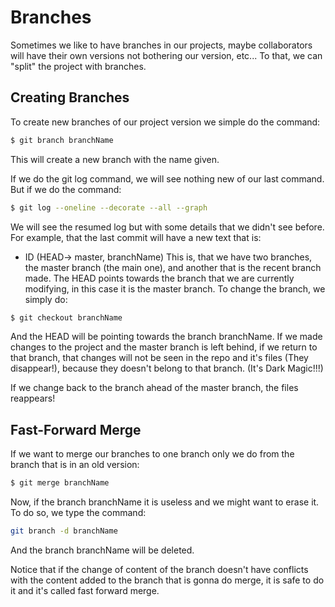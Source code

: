 # Branches
Sometimes we like to have branches in our projects, maybe collaborators will have their own versions not bothering our version, etc...
To that, we can "split" the project with branches.

## Creating Branches
To create new branches of our project version we simple do the command:
```bash
$ git branch branchName
```
This will create a new branch with the name given.

If we do the git log command, we will see nothing new of our last command.
But if we do the command:
```bash
$ git log --oneline --decorate --all --graph
```
We will see the resumed log but with some details that we didn't see before.
For example, that the last commit will have a new text that is:
- ID (HEAD-> master, branchName)
This is, that we have two branches, the master branch (the main one), and another that is the recent branch made.
The HEAD points towards the branch that we are currently modifying, in this case it is the master branch.
To change the branch, we simply do:
```bash
$ git checkout branchName
```

And the HEAD will be pointing towards the branch branchName. If we made changes to the project and the master branch is left behind, if we return to that branch, that changes will not be seen in the repo and it's files (They disappear!), because they doesn't belong to that branch.
(It's Dark Magic!!!)

If we change back to the branch ahead of the master branch, the files reappears!

## Fast-Forward Merge

If we want to merge our branches to one branch only we do from the branch that is in an old version:
```bash
$ git merge branchName
```
Now, if the branch branchName it is useless and we might want to erase it. To do so, we type the command:
```bash
git branch -d branchName
```
And the branch branchName will be deleted.

Notice that if the change of content of the branch doesn't have conflicts with the content added to the branch that is gonna do merge, it is safe to do it and it's called fast forward merge.
